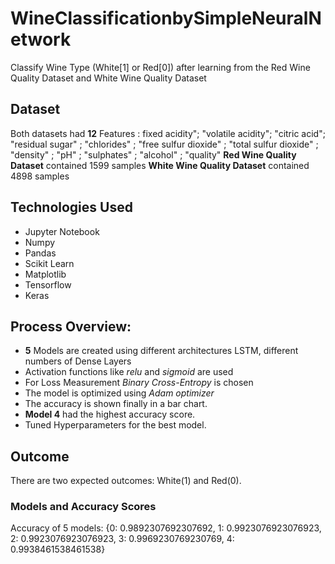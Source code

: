 # WineClassificationbySimpleNeuralNetwork

Classify Wine Type (White[1] or Red[0]) after learning from the Red Wine Quality Dataset and White Wine Quality Dataset 

## Dataset
Both datasets had **12** Features :
fixed acidity"; "volatile acidity"; "citric acid"; "residual sugar" ; "chlorides" ; "free sulfur dioxide" ; "total sulfur dioxide" ; "density" ; "pH" ; "sulphates" ; "alcohol" ; "quality"
**Red Wine Quality Dataset** contained 1599 samples 
**White Wine Quality Dataset** contained 4898 samples

## Technologies Used
- Jupyter Notebook
- Numpy
- Pandas
- Scikit Learn
- Matplotlib
- Tensorflow
- Keras

## Process Overview: 

- **5** Models are created using different architectures LSTM, different numbers of Dense Layers
- Activation functions like *relu* and *sigmoid* are used
- For Loss Measurement *Binary Cross-Entropy* is chosen
- The model is optimized using *Adam optimizer*
- The accuracy is shown finally in a bar chart.
- **Model 4** had the highest accuracy score.
- Tuned Hyperparameters for the best model. 

## Outcome
There are two expected outcomes: White(1) and Red(0).

### Models and Accuracy Scores

Accuracy of 5 models: {0: 0.9892307692307692, 1: 0.9923076923076923, 2: 0.9923076923076923, 3: 0.9969230769230769, 4: 0.9938461538461538}


